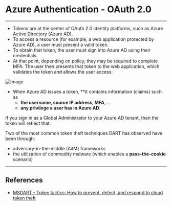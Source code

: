 # Azure Authentication - OAuth 2.0

---

- Tokens are at the center of OAuth 2.0 identity platforms, such as Azure Active Directory (Azure AD). 
- To access a resource (for example, a web application protected by Azure AD), a user must present a valid token. 
- To obtain that token, the user must sign into Azure AD using their credentials. 
- At that point, depending on policy, they may be required to complete MFA. The user then presents that token to the web application, which validates the token and allows the user access.

![image](https://user-images.githubusercontent.com/90521014/202799931-ba06858e-993d-4003-9c58-18a796cc7b0d.png)

- When Azure AD issues a token, **it contains information (claims) such as 
  - **the username, source IP address, MFA**, ... 
  - **any privilege a user has in Azure AD**. 

If you sign in as a Global Administrator to your Azure AD tenant, then the token will reflect that. 

Two of the most common token theft techniques DART has observed have been through:

- adversary-in-the-middle (AitM) frameworks
- the utilization of commodity malware (which enables a **pass-the-cookie** scenario)

---

## References

- [MSDART - Token tactics: How to prevent, detect, and respond to cloud token theft](https://www.microsoft.com/en-us/security/blog/2022/11/16/token-tactics-how-to-prevent-detect-and-respond-to-cloud-token-theft/)
